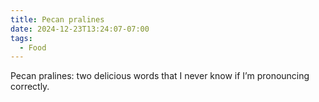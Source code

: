 ```yaml
---
title: Pecan pralines
date: 2024-12-23T13:24:07-07:00
tags:
  - Food
---
```


Pecan pralines: two delicious words that I never know if I’m pronouncing correctly.